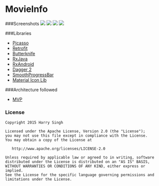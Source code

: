 # MovieInfo

###Screenshots
![](http://i.imgur.com/gNq5jXa.jpg?1)
![](http://i.imgur.com/RdiXOtC.jpg?1)
![](http://i.imgur.com/XSctlx9.jpg?1)
![](http://i.imgur.com/FWpS4qH.jpg?1)


###Libraries
- [Picasso](https://github.com/square/picasso/)
- [Retrofit](https://github.com/square/retrofit)
- [Butterknife](https://github.com/JakeWharton/butterknife)
- [RxJava](https://github.com/ReactiveX/RxJava)
- [RxAndroid](https://github.com/ReactiveX/RxAndroid)
- [Dagger 2](http://google.github.io/dagger/)
- [SmoothProgressBar](https://github.com/castorflex/SmoothProgressBar)
- [Material Icon Lib](https://github.com/code-mc/material-icon-lib)

###Architecture followed
- [MVP](https://medium.com/mobiwise-blog/android-basic-project-architecture-for-mvp-72f4b33252d0#.rv5qymvvk)

### License

```
Copyright 2015 Harry Singh

Licensed under the Apache License, Version 2.0 (the "License");
you may not use this file except in compliance with the License.
You may obtain a copy of the License at

   http://www.apache.org/licenses/LICENSE-2.0

Unless required by applicable law or agreed to in writing, software
distributed under the License is distributed on an "AS IS" BASIS,
WITHOUT WARRANTIES OR CONDITIONS OF ANY KIND, either express or implied.
See the License for the specific language governing permissions and
limitations under the License.

